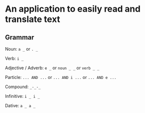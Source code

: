 # An application to easily read and translate text

## Grammar

Noun: `a _` or `. _`

Verb: `i _`

Adjective / Adverb: `e _` or `noun _ _` or `verb _ _`

Particle: `... AND ...` or `... AND i ...` or `... AND e ...`

Compound: `_-_-_`

Infinitive: `i _ i _`

Dative: `a _ a _`